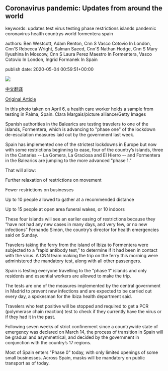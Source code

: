 ## Coronavirus pandemic: Updates from around the world

keywords: updates test virus testing phase restrictions islands pandemic coronavirus health countrys world formentera spain

authors: Ben Westcott, Adam Renton, Cnn S Vasco Cotovio In London, Cnn'S Rebecca Wright, Salman Saeed, Cnn'S Nathan Hodge, Cnn S Mary Ilyushina In Moscow, Cnn S Laura Perez Maestro In Formentera, Vasco Cotovio In London, Ingrid Formanek In Spain

publish date: 2020-05-04 00:59:51+00:00

![](https://cdn.cnn.com/cnnnext/dam/assets/200213175742-05-coronavirus-0213-super-tease.jpg)

[中文翻译](Coronavirus%20pandemic%3A%20Updates%20from%20around%20the%20world_zh.md)

[Original Article](https://edition.cnn.com/world/live-news/coronavirus-pandemic-05-04-20-intl/index.html)

In this photo taken on April 6, a health care worker holds a sample from testing in Palma, Spain. Clara Margais/picture alliance/Getty Images

Spanish authorities in the Balearics are testing travelers to one of the islands, Formentera, which is advancing to "phase one" of the lockdown de-escalation measures laid out by the government last week.

Spain has implemented one of the strictest lockdowns in Europe but now with some restrictions beginning to ease, four of the country’s islands, three in the Canaries -- La Gomera, La Graciosa and El Hierro -- and Formentera in the Balearics are jumping to the more advanced "phase 1."

That will allow:

Further relaxation of restrictions on movement

Fewer restrictions on businesses

Up to 10 people allowed to gather at a recommended distance

Up to 15 people at open area funeral wakes, or 10 indoors

These four islands will see an earlier easing of restrictions because they “have not had any new cases in many days, and very few, or no new infections” Fernando Simón, the country’s director for health emergencies said on Sunday.

Travelers taking the ferry from the island of Ibiza to Formentera were subjected to a “rapid antibody test,” to determine if it had been in contact with the virus. A CNN team making the trip on the ferry this morning were administered the mandatory test, along with all other passengers.

Spain is testing everyone travelling to the "phase 1" islands and only residents and essential workers are allowed to make the trip.

The tests are one of the measures implemented by the central government in Madrid to prevent new infections and are expected to be carried out every day, a spokesman for the Ibiza health department said.

Travelers who test positive will be stopped and required to get a PCR (polymerase chain reaction) test to check if they currently have the virus or if they had it in the past.

Following seven weeks of strict confinement since a countrywide state of emergency was declared on March 14, the process of transition in Spain will be gradual and asymmetrical, and decided by the government in conjunction with the country’s 17 regions.

Most of Spain enters "Phase 0" today, with only limited openings of some small businesses. Across Spain, masks will be mandatory on public transport as of today.